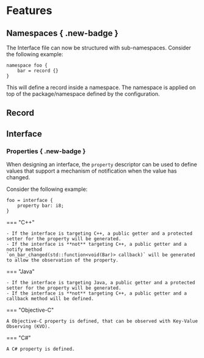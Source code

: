 # Features

## Namespaces { .new-badge }

The Interface file can now be structured with sub-namespaces. Consider the following example:

```djinni
namespace foo {
    bar = record {}
}
```

This will define a record inside a namespace. The namespace is applied on top of the package/namespace defined by
the configuration.

## Record



## Interface 

### Properties { .new-badge }

When designing an interface, the `property` descriptor can be used to define values that support a mechanism of
notification when the value has changed.

Consider the following example:

```djinni
foo = interface {
    property bar: i8;
}
```

=== "C++"

    - If the interface is targeting C++, a public getter and a protected setter for the property will be generated.
    - If the interface is **not** targeting C++, a public getter and a notify method 
    `on_bar_changed(std::function<void(Bar)> callback)` will be generated to allow the observation of the property.

=== "Java"

    - If the interface is targeting Java, a public getter and a protected setter for the property will be generated.
    - If the interface is **not** targeting C++, a public getter and a callback method will be defined.

=== "Objective-C"

    A Objective-C property is defined, that can be observed with Key-Value Observing (KVO).

=== "C#"

    A C# property is defined.
